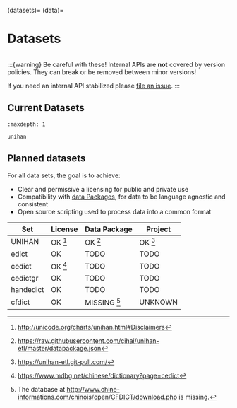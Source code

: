 (datasets)=
(data)=

# Datasets

```{module} cihai

```

:::{warning}
Be careful with these! Internal APIs are **not** covered by version policies. They can break or be removed between minor versions!

If you need an internal API stabilized please [file an issue](https://github.com/cihai/cihai/issues).
:::

## Current Datasets

```{toctree}
:maxdepth: 1

unihan
```

## Planned datasets

For all data sets, the goal is to achieve:

- Clear and permissive a licensing for public and private use
- Compatibility with [data Packages], for data to be language agnostic and consistent
- Open source scripting used to process data into a common format

| Set       | License           | Data Package           | Project           |
| --------- | ----------------- | ---------------------- | ----------------- |
| UNIHAN    | OK [^cite_unhn-l] | OK [^cite_unhn-d]      | OK [^cite_unhn-p] |
| edict     | OK                | TODO                   | TODO              |
| cedict    | OK [^cite_cdct-l] | TODO                   | TODO              |
| cedictgr  | OK                | TODO                   | TODO              |
| handedict | OK                | TODO                   | TODO              |
| cfdict    | OK                | MISSING [^cite_cfdict] | UNKNOWN           |

[data packages]: https://specs.frictionlessdata.io/data-package/

[^cite_unhn-l]: <http://unicode.org/charts/unihan.html#Disclaimers>
[^cite_unhn-d]: <https://raw.githubusercontent.com/cihai/unihan-etl/master/datapackage.json>
[^cite_unhn-p]: <https://unihan-etl.git-pull.com/>
[^cite_cdct-l]: <https://www.mdbg.net/chinese/dictionary?page=cedict>
[^cite_cfdict]: The database at <http://www.chine-informations.com/chinois/open/CFDICT/download.php> is missing.

